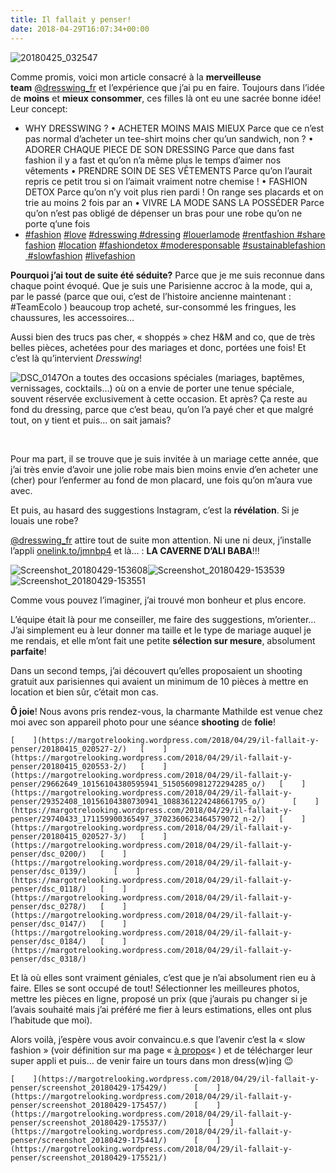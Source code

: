 ```yaml
---
title: Il fallait y penser!
date: 2018-04-29T16:07:34+00:00
---
```


![20180425_032547](/images/20180425_032547-aHR0cHM6.png)

Comme promis, voici mon article consacré à la **merveilleuse team** [@dresswing_fr](https://www.instagram.com/dresswing_fr/) et l’expérience que j’ai pu en faire. Toujours dans l’idée de **moins** et **mieux** **consommer**, ces filles là ont eu une sacrée bonne idée! Leur concept:

- WHY DRESSWING ?
  • ACHETER MOINS MAIS MIEUX
  Parce que ce n’est pas normal d’acheter un tee-shirt moins cher qu’un sandwich, non ?
  • ADORER CHAQUE PIECE DE SON DRESSING
  Parce que dans fast fashion il y a fast et qu’on n’a même plus le temps d’aimer nos vêtements
  • PRENDRE SOIN DE SES VÊTEMENTS
  Parce qu’on l’aurait repris ce petit trou si on l’aimait vraiment notre chemise !
  • FASHION DETOX
  Parce qu’on n’y voit plus rien pardi ! On range ses placards et on trie au moins 2 fois par an
  • VIVRE LA MODE SANS LA POSSÉDER
  Parce qu’on n’est pas obligé de dépenser un bras pour une robe qu’on ne porte q’une fois
- [#fashion](https://www.instagram.com/explore/tags/fashion/) [#love](https://www.instagram.com/explore/tags/love/) [#dresswing ](https://www.instagram.com/explore/tags/dresswing/)[#dressing](https://www.instagram.com/explore/tags/dressing/) [#louerlamode](https://www.instagram.com/explore/tags/louerlamode/) [#rentfashion ](https://www.instagram.com/explore/tags/rentfashion/)[#sharefashion](https://www.instagram.com/explore/tags/sharefashion/) [#location](https://www.instagram.com/explore/tags/location/) [#fashiondetox ](https://www.instagram.com/explore/tags/fashiondetox/)[#moderesponsable](https://www.instagram.com/explore/tags/moderesponsable/) [#sustainablefashion ](https://www.instagram.com/explore/tags/sustainablefashion/)[#slowfashion](https://www.instagram.com/explore/tags/slowfashion/) [#livefashion](https://www.instagram.com/explore/tags/livefashion/)

**Pourquoi j’ai tout de suite été séduite?** Parce que je me suis reconnue dans chaque point évoqué. Que je suis une Parisienne accroc à la mode, qui a, par le passé (parce que oui, c’est de l’histoire ancienne maintenant : #TeamEcolo ) beaucoup trop acheté, sur-consommé les fringues, les chaussures, les accessoires…

Aussi bien des trucs pas cher, « shoppés » chez H&M and co, que de très belles pièces, achetées pour des mariages et donc, portées une fois! Et c’est là qu’intervient _Dresswing_!

![DSC_0147](/images/dsc_0147-e1525008500871-aHR0cHM6.jpg)On a toutes des occasions spéciales (mariages, baptêmes, vernissages, cocktails…) où on a envie de porter une tenue spéciale, souvent réservée exclusivement à cette occasion. Et après? Ça reste au fond du dressing, parce que c’est beau, qu’on l’a payé cher et que malgré tout, on y tient et puis… on sait jamais?

 

Pour ma part, il se trouve que je suis invitée à un mariage cette année, que j’ai très envie d’avoir une jolie robe mais bien moins envie d’en acheter une (cher) pour l’enfermer au fond de mon placard, une fois qu’on m’aura vue avec.

Et puis, au hasard des suggestions Instagram, c’est la **révélation**. Si je louais une robe?

[@dresswing_fr](https://www.instagram.com/dresswing_fr/) attire tout de suite mon attention. Ni une ni deux, j’installe l’appli [onelink.to/jmnbp4](https://l.instagram.com/?u=http%3A%2F%2Fonelink.to%2Fjmnbp4&e=ATMDltw3dEwz5m-Cr2wFeZVhnK6virSC_CWPqpWUFSnWeKIDfqDyWgDlw5rSd9f6JPSRAqPgUZTc7jdh) et là… : **LA CAVERNE D’ALI BABA**!!!

![Screenshot_20180429-153608](/images/screenshot_20180429-1536081-aHR0cHM6.png)![Screenshot_20180429-153539](/images/screenshot_20180429-1535391-aHR0cHM6.png)![Screenshot_20180429-153551](/images/screenshot_20180429-1535511-aHR0cHM6.png)

Comme vous pouvez l’imaginer, j’ai trouvé mon bonheur et plus encore.

L’équipe était là pour me conseiller, me faire des suggestions, m’orienter… J’ai simplement eu à leur donner ma taille et le type de mariage auquel je me rendais, et elle m’ont fait une petite **sélection sur mesure**, absolument **parfaite**!

Dans un second temps, j’ai découvert qu’elles proposaient un shooting gratuit aux parisiennes qui avaient un minimum de 10 pièces à mettre en location et bien sûr, c’était mon cas.

**Ô joie**! Nous avons pris rendez-vous, la charmante Mathilde est venue chez moi avec son appareil photo pour une séance **shooting** de **folie**!

    [    ](https://margotrelooking.wordpress.com/2018/04/29/il-fallait-y-penser/20180415_020527-2/)   [    ](https://margotrelooking.wordpress.com/2018/04/29/il-fallait-y-penser/20180415_020553-2/)   [    ](https://margotrelooking.wordpress.com/2018/04/29/il-fallait-y-penser/29662649_10156104380595941_5150560981272294285_o/)   [    ](https://margotrelooking.wordpress.com/2018/04/29/il-fallait-y-penser/29352408_10156104380730941_1088361224248661795_o/)      [    ](https://margotrelooking.wordpress.com/2018/04/29/il-fallait-y-penser/29740433_171159900365497_3702360623464579072_n-2/)   [    ](https://margotrelooking.wordpress.com/2018/04/29/il-fallait-y-penser/20180415_020527-3/)   [    ](https://margotrelooking.wordpress.com/2018/04/29/il-fallait-y-penser/dsc_0200/)   [    ](https://margotrelooking.wordpress.com/2018/04/29/il-fallait-y-penser/dsc_0139/)      [    ](https://margotrelooking.wordpress.com/2018/04/29/il-fallait-y-penser/dsc_0118/)   [    ](https://margotrelooking.wordpress.com/2018/04/29/il-fallait-y-penser/dsc_0278/)   [    ](https://margotrelooking.wordpress.com/2018/04/29/il-fallait-y-penser/dsc_0147/)   [    ](https://margotrelooking.wordpress.com/2018/04/29/il-fallait-y-penser/dsc_0184/)   [    ](https://margotrelooking.wordpress.com/2018/04/29/il-fallait-y-penser/dsc_0318/)

Et là où elles sont vraiment géniales, c’est que je n’ai absolument rien eu à faire. Elles se sont occupé de tout! Sélectionner les meilleures photos, mettre les pièces en ligne, proposé un prix (que j’aurais pu changer si je l’avais souhaité mais j’ai préféré me fier à leurs estimations, elles ont plus l’habitude que moi).

Alors voilà, j’espère vous avoir convaincu.e.s que l’avenir c’est la « slow fashion » (voir définition sur ma page « [à propos](https://margotrelooking.wordpress.com/a-propos/)« ) et de télécharger leur super appli et puis… de venir faire un tours dans mon dress(w)ing 😉

    [    ](https://margotrelooking.wordpress.com/2018/04/29/il-fallait-y-penser/screenshot_20180429-175429/)      [    ](https://margotrelooking.wordpress.com/2018/04/29/il-fallait-y-penser/screenshot_20180429-175457/)      [    ](https://margotrelooking.wordpress.com/2018/04/29/il-fallait-y-penser/screenshot_20180429-175537/)         [    ](https://margotrelooking.wordpress.com/2018/04/29/il-fallait-y-penser/screenshot_20180429-175441/)      [    ](https://margotrelooking.wordpress.com/2018/04/29/il-fallait-y-penser/screenshot_20180429-175521/)
